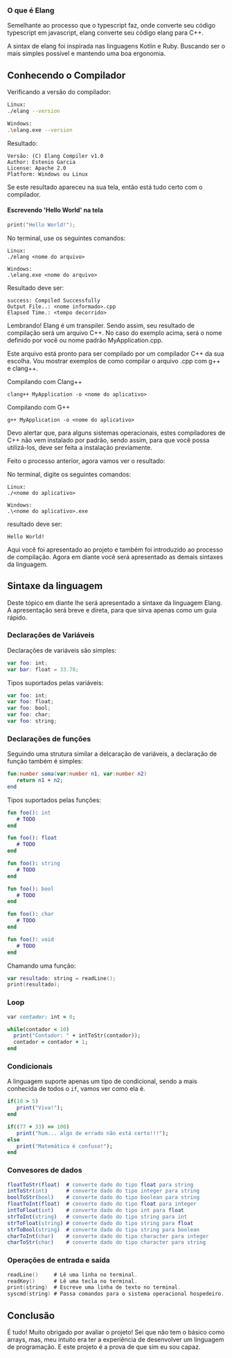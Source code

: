 ### O que é Elang

Semelhante ao processo que o typescript faz, onde converte seu código typescript em javascript, elang converte seu código elang para C++.

A sintax de elang foi inspirada nas linguagens Kotlin e Ruby. Buscando ser o mais simples possível e mantendo uma boa ergonomia.

## Conhecendo o Compilador

Verificando a versão do compilador:

```bash
Linux:
./elang --version

Windows:
.\elang.exe --version
```

Resultado:

	Versão: (C) Elang Compiler v1.0
	Author: Estenio Garcia
	License: Apache 2.0
	Platform: Windows ou Linux

Se este resultado apareceu na sua tela, então está tudo certo com o compilador.

#### Escrevendo 'Hello World' na tela

```swift
print("Hello World!");
```

No terminal, use os seguintes comandos:

	Linux:
	./elang <nome do arquivo>
	
	Windows:
	.\elang.exe <nome do arquivo>

Resultado deve ser:

	success: Compiled Successfully
	Output File..: <nome informado>.cpp
	Elapsed Time.: <tempo decorrido>

Lembrando! Elang é um transpiler. Sendo assim, seu resultado de compilação será um arquivo C++. No caso do exemplo acima, será o nome definido por você ou nome padrão MyApplication.cpp. 

Este arquivo está pronto para ser compilado por um compilador C++ da sua escolha. Vou mostrar exemplos de como compilar o arquivo .cpp com g++ e clang++.

Compilando com Clang++

	clang++ MyApplication -o <nome do aplicativo>

Compilando com G++

	g++ MyApplication -o <nome do aplicativo>

Devo alertar que, para alguns sistemas operacionais, estes compiladores de C++ não vem instalado por padrão, sendo assim, para que você possa utilizá-los, deve ser feita a instalação previamente.

Feito o processo anterior, agora vamos ver o resultado:

No terminal, digite os seguintes comandos:

	Linux:
	./<nome do aplicativo>
	
	Windows:
	.\<nome do aplicativo>.exe

resultado deve ser:

	Hello World!

Aqui você foi apresentado ao projeto e também foi introduzido ao processo de compilação. Agora em diante você será apresentado as demais sintaxes da linguagem.

## Sintaxe da linguagem

Deste tópico em diante lhe será apresentado a sintaxe da linguagem Elang. A apresentação será breve e direta, para que sirva apenas como um guia rápido.

### Declarações de Variáveis

Declarações de variáveis são simples:

```swift
var foo: int;
var bar: float = 33.78;
```

Tipos suportados pelas variáveis:

```swift
var foo: int;
var foo: float;
var foo: bool;
var foo: char;
var foo: string;
```

### Declarações de funções

Seguindo uma strutura similar a delcaração de variáveis, a declaração de função também é simples:

```kotlin
fun:number soma(var:number n1, var:number n2)
   return n1 + n2;
end
```

Tipos suportados pelas funções:

```erlang
fun foo(): int
   # TODO
end

fun foo(): float
   # TODO
end

fun foo(): string
   # TODO
end

fun foo(): bool
   # TODO
end

fun foo(): char
   # TODO
end

fun foo(): void
   # TODO
end
```

Chamando uma função:

```kotlin
var resultado: string = readLine();
print(resultado);
```

### Loop

```ruby
var contador: int = 0;

while(contador < 10) 
  print("Contador: " + intToStr(contador));
  contador = contador + 1;
end
```

### Condicionais

A linguagem suporte apenas um tipo de condicional, sendo a mais conhecida de todos o ```if```, vamos ver como ela é.

```ruby
if(10 > 5)
   print("Viva!");
end
```

```ruby
if((77 + 33) == 100)
   print("hum... algo de errado não está certo!!!");
else
   print("Matemática é confuso!");
end
```

### Convesores de dados

```erlang
floatToStr(float)  # converte dado do tipo float para string
intToStr(int)      # converte dado do tipo integer para string
boolToStr(bool)    # converte dado do tipo boolean para string
floatToInt(float)  # converte dado do tipo float para integer
intToFloat(int)    # converte dado do tipo int para float
strToInt(string)   # converte dado do tipo string para int
strToFloat(string) # converte dado do tipo string para float
strToBool(string)  # converte dado do tipo string para boolean
charToInt(char)    # converte dado do tipo character para integer
charToStr(char)    # converte dado do tipo character para string
```

### Operações de entrada e saída

```kotlin
readLine()     # Lê uma linha no terminal.
readKey()      # Lê uma tecla no terminal.
print(string)  # Escreve uma linha de texto no terminal.
syscmd(string) # Passa comandos para o sistema operacional hospedeiro.
```

## Conclusão

É tudo! Muito obrigado por avaliar o projeto! Sei que não tem o básico como arrays, mas, meu intuito era ter a experiência de desenvolver um linguagem de programação. E este projeto é a prova de que sim eu sou capaz.


